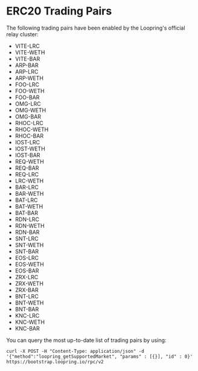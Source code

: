 # ERC20 Trading Pairs

The following trading pairs have been enabled by the Loopring's official relay cluster:

- VITE-LRC
- VITE-WETH
- VITE-BAR
- ARP-BAR
- ARP-LRC
- ARP-WETH
- FOO-LRC
- FOO-WETH
- FOO-BAR
- OMG-LRC
- OMG-WETH
- OMG-BAR
- RHOC-LRC
- RHOC-WETH
- RHOC-BAR
- IOST-LRC
- IOST-WETH
- IOST-BAR
- REQ-WETH
- REQ-BAR
- REQ-LRC
- LRC-WETH
- BAR-LRC
- BAR-WETH
- BAT-LRC
- BAT-WETH
- BAT-BAR
- RDN-LRC
- RDN-WETH
- RDN-BAR
- SNT-LRC
- SNT-WETH
- SNT-BAR
- EOS-LRC
- EOS-WETH
- EOS-BAR
- ZRX-LRC
- ZRX-WETH
- ZRX-BAR
- BNT-LRC
- BNT-WETH
- BNT-BAR
- KNC-LRC
- KNC-WETH
- KNC-BAR

You can query the most up-to-date list of trading pairs by using:

```
curl -X POST -H "Content-Type: application/json" -d '{"method":"loopring_getSupportedMarket", "params" : [{}], "id" : 0}' https://bootstrap.loopring.io/rpc/v2
```